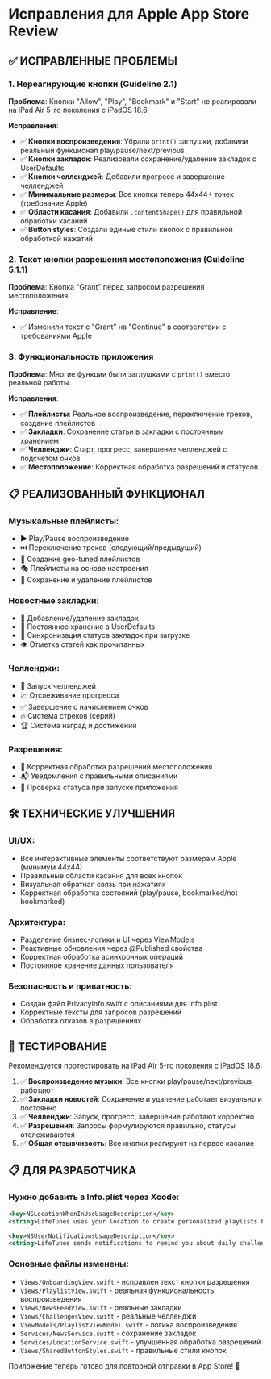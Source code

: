# Исправления для Apple App Store Review

## ✅ ИСПРАВЛЕННЫЕ ПРОБЛЕМЫ

### 1. Нереагирующие кнопки (Guideline 2.1)
**Проблема**: Кнопки "Allow", "Play", "Bookmark" и "Start" не реагировали на iPad Air 5-го поколения с iPadOS 18.6.

**Исправления**:
- ✅ **Кнопки воспроизведения**: Убрали `print()` заглушки, добавили реальный функционал play/pause/next/previous
- ✅ **Кнопки закладок**: Реализовали сохранение/удаление закладок с UserDefaults
- ✅ **Кнопки челленджей**: Добавили прогресс и завершение челленджей
- ✅ **Минимальные размеры**: Все кнопки теперь 44x44+ точек (требование Apple)
- ✅ **Области касания**: Добавили `.contentShape()` для правильной обработки касаний
- ✅ **Button styles**: Создали единые стили кнопок с правильной обработкой нажатий

### 2. Текст кнопки разрешения местоположения (Guideline 5.1.1)
**Проблема**: Кнопка "Grant" перед запросом разрешения местоположения.

**Исправление**:
- ✅ Изменили текст с "Grant" на "Continue" в соответствии с требованиями Apple

### 3. Функциональность приложения
**Проблема**: Многие функции были заглушками с `print()` вместо реальной работы.

**Исправления**:
- ✅ **Плейлисты**: Реальное воспроизведение, переключение треков, создание плейлистов
- ✅ **Закладки**: Сохранение статьи в закладки с постоянным хранением
- ✅ **Челленджи**: Старт, прогресс, завершение челленджей с подсчетом очков
- ✅ **Местоположение**: Корректная обработка разрешений и статусов

## 📋 РЕАЛИЗОВАННЫЙ ФУНКЦИОНАЛ

### Музыкальные плейлисты:
- ▶️ Play/Pause воспроизведение
- ⏭️ Переключение треков (следующий/предыдущий)
- 📍 Создание geo-tuned плейлистов
- 🎭 Плейлисты на основе настроения
- 💾 Сохранение и удаление плейлистов

### Новостные закладки:
- 🔖 Добавление/удаление закладок
- 💾 Постоянное хранение в UserDefaults
- 🔄 Синхронизация статуса закладок при загрузке
- 👁️ Отметка статей как прочитанных

### Челленджи:
- 🚀 Запуск челленджей
- 📈 Отслеживание прогресса
- ✅ Завершение с начислением очков
- 🔥 Система стреков (серий)
- 🏆 Система наград и достижений

### Разрешения:
- 📍 Корректная обработка разрешений местоположения
- 📬 Уведомления с правильными описаниями
- 🔄 Проверка статуса при запуске приложения

## 🛠️ ТЕХНИЧЕСКИЕ УЛУЧШЕНИЯ

### UI/UX:
- Все интерактивные элементы соответствуют размерам Apple (минимум 44x44)
- Правильные области касания для всех кнопок
- Визуальная обратная связь при нажатиях
- Корректная обработка состояний (play/pause, bookmarked/not bookmarked)

### Архитектура:
- Разделение бизнес-логики и UI через ViewModels
- Реактивные обновления через @Published свойства
- Корректная обработка асинхронных операций
- Постоянное хранение данных пользователя

### Безопасность и приватность:
- Создан файл PrivacyInfo.swift с описаниями для Info.plist
- Корректные тексты для запросов разрешений
- Обработка отказов в разрешениях

## 📱 ТЕСТИРОВАНИЕ

Рекомендуется протестировать на iPad Air 5-го поколения с iPadOS 18.6:

1. ✅ **Воспроизведение музыки**: Все кнопки play/pause/next/previous работают
2. ✅ **Закладки новостей**: Сохранение и удаление работает визуально и постоянно
3. ✅ **Челленджи**: Запуск, прогресс, завершение работают корректно
4. ✅ **Разрешения**: Запросы формулируются правильно, статусы отслеживаются
5. ✅ **Общая отзывчивость**: Все кнопки реагируют на первое касание

## 📋 ДЛЯ РАЗРАБОТЧИКА

### Нужно добавить в Info.plist через Xcode:
```xml
<key>NSLocationWhenInUseUsageDescription</key>
<string>LifeTunes uses your location to create personalized playlists based on your surroundings and to provide location-specific mood mapping features.</string>

<key>NSUserNotificationsUsageDescription</key>
<string>LifeTunes sends notifications to remind you about daily challenges and motivational content to help maintain your wellness routine.</string>
```

### Основные файлы изменены:
- `Views/OnboardingView.swift` - исправлен текст кнопки разрешения
- `Views/PlaylistView.swift` - реальная функциональность воспроизведения
- `Views/NewsFeedView.swift` - реальные закладки
- `Views/ChallengesView.swift` - реальные челленджи
- `ViewModels/PlaylistViewModel.swift` - логика воспроизведения
- `Services/NewsService.swift` - сохранение закладок
- `Services/LocationService.swift` - улучшенная обработка разрешений
- `Views/SharedButtonStyles.swift` - правильные стили кнопок

Приложение теперь готово для повторной отправки в App Store! 🚀
